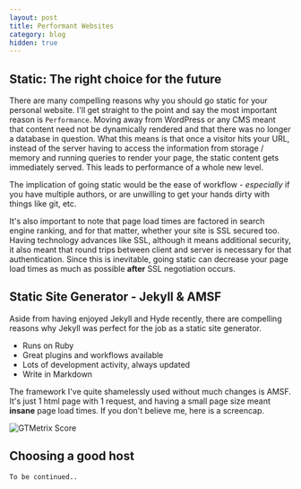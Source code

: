 ```yaml
---
layout: post
title: Performant Websites
category: blog
hidden: true
---
```


## Static: The right choice for the future

There are many compelling reasons why you should go static for your personal website. I'll get straight to the point and say the most important reason is <code>Performance</code>. Moving away from WordPress or any CMS meant that content need not be dynamically rendered and that there was no longer a database in question. What this means is that once a visitor hits your URL, instead of the server having to access the information from storage / memory and running queries to render your page, the static content gets immediately served. This leads to performance of a whole new level.

The implication of going static would be the ease of workflow - <em>especially</em> if you have multiple authors, or are unwilling to get your hands dirty with things like git, etc.

It's also important to note that page load times are factored in search engine ranking, and for that matter, whether your site is SSL secured too. Having technology advances like SSL, although it means additional security, it also meant that round trips between client and server is necessary for that authentication. Since this is inevitable, going static can decrease your page load times as much as possible <strong>after</strong> SSL negotiation occurs.

## Static Site Generator - Jekyll & AMSF
Aside from having enjoyed Jekyll and Hyde recently, there are compelling reasons why Jekyll was perfect for the job as a static site generator.

- Runs on Ruby 
- Great plugins and workflows available
- Lots of development activity, always updated
- Write in Markdown

The framework I've quite shamelessly used without much changes is AMSF. It's just 1 html page with 1 request, and having a small page size meant <strong>insane</strong> page load times. If you don't believe me, here is a screencap.

<img src="{{ site.img }}/gtmetrix.png" alt="GTMetrix Score">

## Choosing a good host

<code>To be continued..</code>